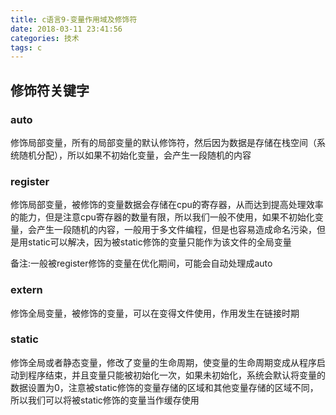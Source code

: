 ```yaml
---
title: c语言9-变量作用域及修饰符
date: 2018-03-11 23:41:56
categories: 技术
tags: c
---
```

## 修饰符关键字

### auto
修饰局部变量，所有的局部变量的默认修饰符，然后因为数据是存储在栈空间（系统随机分配），所以如果不初始化变量，会产生一段随机的内容

### register
修饰局部变量，被修饰的变量数据会存储在cpu的寄存器，从而达到提高处理效率的能力，但是注意cpu寄存器的数量有限，所以我们一般不使用，如果不初始化变量，会产生一段随机的内容，一般用于多文件编程，但是也容易造成命名污染，但是用static可以解决，因为被static修饰的变量只能作为该文件的全局变量

备注:一般被register修饰的变量在优化期间，可能会自动处理成auto

### extern
修饰全局变量，被修饰的变量，可以在变得文件使用，作用发生在链接时期

### static
修饰全局或者静态变量，修改了变量的生命周期，使变量的生命周期变成从程序启动到程序结束，并且变量只能被初始化一次，如果未初始化，系统会默认将变量的数据设置为0，注意被static修饰的变量存储的区域和其他变量存储的区域不同，所以我们可以将被static修饰的变量当作缓存使用